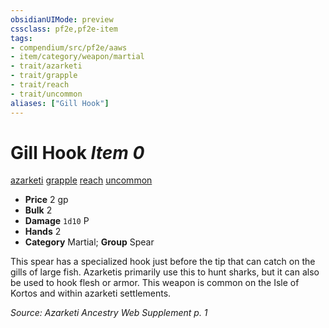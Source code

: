 ```yaml
---
obsidianUIMode: preview
cssclass: pf2e,pf2e-item
tags:
- compendium/src/pf2e/aaws
- item/category/weapon/martial
- trait/azarketi
- trait/grapple
- trait/reach
- trait/uncommon
aliases: ["Gill Hook"]
---
```

# Gill Hook *Item 0*  
[azarketi](/rules/traits/azarketi-loag.md)  [grapple](/rules/traits/grapple.md)  [reach](/rules/traits/reach.md)  [uncommon](/rules/traits/uncommon.md)  

- **Price** 2 gp
- **Bulk** 2
- **Damage** `1d10` P
- **Hands** 2
- **Category** Martial; **Group** Spear 

This spear has a specialized hook just before the tip that can catch on the gills of large fish. Azarketis primarily use this to hunt sharks, but it can also be used to hook flesh or armor. This weapon is common on the Isle of Kortos and within azarketi settlements.

*Source: Azarketi Ancestry Web Supplement p. 1*